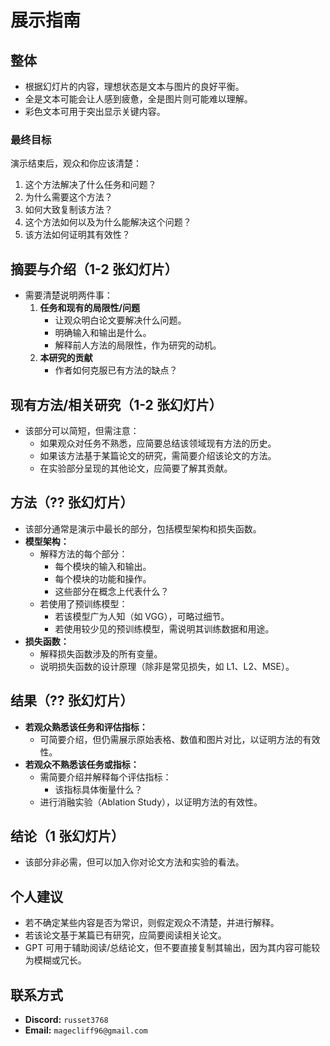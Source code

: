 # 展示指南

## 整体
- 根据幻灯片的内容，理想状态是文本与图片的良好平衡。
- 全是文本可能会让人感到疲惫，全是图片则可能难以理解。
- 彩色文本可用于突出显示关键内容。

### 最终目标
演示结束后，观众和你应该清楚：
1. 这个方法解决了什么任务和问题？
2. 为什么需要这个方法？
3. 如何大致复制该方法？
4. 这个方法如何以及为什么能解决这个问题？
5. 该方法如何证明其有效性？

## 摘要与介绍（1-2 张幻灯片）
- 需要清楚说明两件事：
  1. **任务和现有的局限性/问题**
     - 让观众明白论文要解决什么问题。
     - 明确输入和输出是什么。
     - 解释前人方法的局限性，作为研究的动机。
  2. **本研究的贡献**
     - 作者如何克服已有方法的缺点？

## 现有方法/相关研究（1-2 张幻灯片）
- 该部分可以简短，但需注意：
  - 如果观众对任务不熟悉，应简要总结该领域现有方法的历史。
  - 如果该方法基于某篇论文的研究，需简要介绍该论文的方法。
  - 在实验部分呈现的其他论文，应简要了解其贡献。

## 方法（?? 张幻灯片）
- 该部分通常是演示中最长的部分，包括模型架构和损失函数。
- **模型架构：**
  - 解释方法的每个部分：
    - 每个模块的输入和输出。
    - 每个模块的功能和操作。
    - 这些部分在概念上代表什么？
  - 若使用了预训练模型：
    - 若该模型广为人知（如 VGG），可略过细节。
    - 若使用较少见的预训练模型，需说明其训练数据和用途。
- **损失函数：**
  - 解释损失函数涉及的所有变量。
  - 说明损失函数的设计原理（除非是常见损失，如 L1、L2、MSE）。

## 结果（?? 张幻灯片）
- **若观众熟悉该任务和评估指标：**
  - 可简要介绍，但仍需展示原始表格、数值和图片对比，以证明方法的有效性。
- **若观众不熟悉该任务或指标：**
  - 需简要介绍并解释每个评估指标：
    - 该指标具体衡量什么？
  - 进行消融实验（Ablation Study），以证明方法的有效性。

## 结论（1 张幻灯片）
- 该部分非必需，但可以加入你对论文方法和实验的看法。

## 个人建议
- 若不确定某些内容是否为常识，则假定观众不清楚，并进行解释。
- 若该论文基于某篇已有研究，应简要阅读相关论文。
- GPT 可用于辅助阅读/总结论文，但不要直接复制其输出，因为其内容可能较为模糊或冗长。

## 联系方式
- **Discord:** `russet3768`
- **Email:** `magecliff96@gmail.com`


